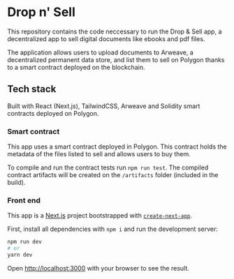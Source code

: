 # Drop n' Sell

This repository contains the code neccessary to run the Drop & Sell app, a decentralized app to sell digital documents like ebooks and pdf files.

The application allows users to upload documents to Arweave, a decentralized permanent data store, and list them to sell on Polygon thanks to a smart contract deployed on the blockchain.

## Tech stack

Built with React (Next.js), TailwindCSS, Arweave and Solidity smart contracts deployed on Polygon.

### Smart contract

This app uses a smart contract deployed in Polygon. This contract holds the metadata of the files listed to sell and allows users to buy them.

To compile and run the contract tests run `npm run test`. The compiled contract artifacts will be created on the `/artifacts` folder (included in the build).

### Front end

This app is a [Next.js](https://nextjs.org/) project bootstrapped with [`create-next-app`](https://github.com/vercel/next.js/tree/canary/packages/create-next-app).

First, install all dependencies with `npm i` and run the development server:

```bash
npm run dev
# or
yarn dev
```

Open [http://localhost:3000](http://localhost:3000) with your browser to see the result.
